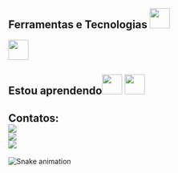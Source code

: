 ## Ferramentas e Tecnologias <img src="https://cdn.jsdelivr.net/gh/devicons/devicon/icons/html5/html5-original.svg" width="40" height="40"/>   
<img src="https://cdn.jsdelivr.net/gh/devicons/devicon/icons/css3/css3-original.svg" width="40" height="40"/>  

## Estou aprendendo<img src="https://cdn.jsdelivr.net/gh/devicons/devicon/icons/java/java-original.svg" width="40" height="40"/> <img src="https://cdn.jsdelivr.net/gh/devicons/devicon/icons/linux/linux-original.svg" width="40" height="40"/>


## Contatos:<div><a href="https://instagram.com/tavaresgs" target="_blank"><img src="https://img.shields.io/badge/-Instagram-%23E4405F?style=for-the-badge&logo=instagram&logoColor=white" target="_blank"></a><br><a href="https://www.twitch.tv/praisethsun" target="_blank"><img src="https://img.shields.io/badge/Twitch-9146FF?style=for-the-badge&logo=twitch&logoColor=white" target="_blank"></a><br><a href = "mailto:gustavo.santos.contato@hotmail.com"><img src="https://img.shields.io/badge/Gmail-D14836?style=for-the-badge&logo=gmail&logoColor=white" target="_blank"></a></div>

![Snake animation](https://github.com/tavaresgs/tavaresgs/blob/output/github-contribution-grid-snake.svg)
